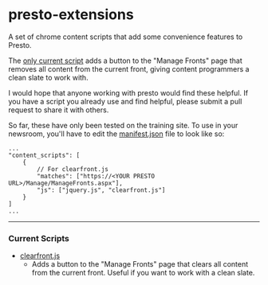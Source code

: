 presto-extensions
=================

A set of chrome content scripts that add some convenience features to Presto.

The [only current script](presto-extensions/presto-extensions/clearfront.js) adds a button to the "Manage Fronts" page that removes all content from the current front, giving content programmers a clean slate to work with.

I would hope that anyone working with presto would find these helpful. If you have a script you already use and find helpful, please submit a pull request to share it with others.

So far, these have only been tested on the training site. To use in your newsroom, you'll have to edit the [manifest.json](presto-extensions/presto-extensions/manifest.json) file to look like so:

```
...
"content_scripts": [
    {
        // For clearfront.js
        "matches": ["https://<YOUR PRESTO URL>/Manage/ManageFronts.aspx"],
        "js": ["jquery.js", "clearfront.js"]
    }
]
...
```

---
### Current Scripts
* [clearfront.js](presto-extensions/presto-extensions/clearfront.js)
    - Adds a button to the "Manage Fronts" page that clears all content from the current front. Useful if you want to work with a clean slate.
